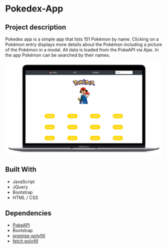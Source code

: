 # Pokedex-App

## Project description
Pokedex app is a simple app that lists 151 Pokémon by name. Clicking on a Pokémon entry displays more details about the Pokémon including a picture of the Pokémon in a modal. All data is loaded from the PokeAPI via Ajax. In the app Pokémon can be searched by their names.

<img src="./public/Pokedex.jpg">

## Built With
- JavaScript
- JQuery
- Bootstrap
- HTML / CSS

## Dependencies
- [PokeAPI](https://pokeapi.co/)
- Bootstrap
- [promise-polyfill](https://github.com/taylorhakes/promise-polyfill)
- [fetch polyfill](https://github.com/github/fetch)
